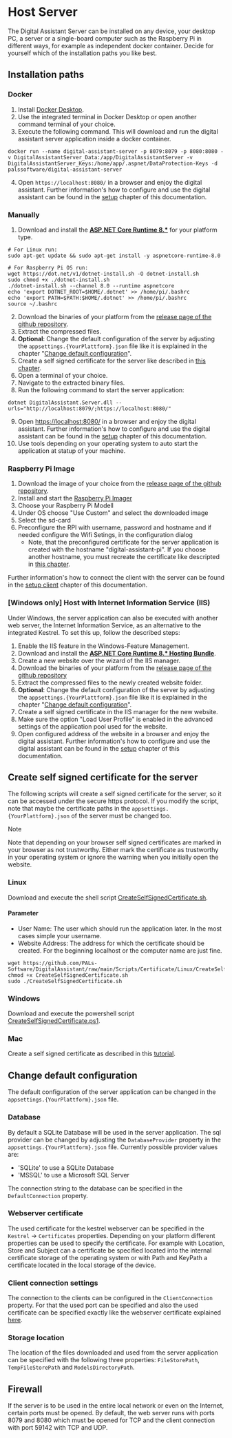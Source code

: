 # Host Server

The Digital Assistant Server can be installed on any device, your desktop PC, a server or a single-board computer such as the Raspberry Pi in different ways, for example as independent docker container. Decide for yourself which of the installation paths you like best.

## Installation paths

### Docker

1. Install [Docker Desktop](https://www.docker.com/products/docker-desktop/).
2. Use the integrated terminal in Docker Desktop or open another command terminal of your choice.
3. Execute the following command. This will download and run the digital assistant server application inside a docker container.

```
docker run --name digital-assistant-server -p 8079:8079 -p 8080:8080 -v DigitalAssistantServer_Data:/app/DigitalAssistantServer -v DigitalAssistantServer_Keys:/home/app/.aspnet/DataProtection-Keys -d palssoftware/digital-assistant-server

```

4. Open `https://localhost:8080/` in a browser and enjoy the digital assistant. Further information's how to configure and use the digital assistant can be found in the [setup](../setup/setup.md) chapter of this documentation.

### Manually

1. Download and install the [**ASP.NET Core Runtime 8.\***](https://dotnet.microsoft.com/en-us/download/dotnet/8.0) for your platform type.
``` shell
# For Linux run:
sudo apt-get update && sudo apt-get install -y aspnetcore-runtime-8.0

# For Raspberry Pi OS run:
wget https://dot.net/v1/dotnet-install.sh -O dotnet-install.sh
sudo chmod +x ./dotnet-install.sh
./dotnet-install.sh --channel 8.0 --runtime aspnetcore
echo 'export DOTNET_ROOT=$HOME/.dotnet' >> /home/pi/.bashrc
echo 'export PATH=$PATH:$HOME/.dotnet' >> /home/pi/.bashrc
source ~/.bashrc
```

2. Download the binaries of your platform from the [release page of the github repository](https://github.com/PALs-Software/DigitalAssistant/releases).
3. Extract the compressed files.
4. **Optional**: Change the default configuration of the server by adjusting the `appsettings.{YourPlattform}.json` file like it is explained in the chapter "[Change default configuration](#change-default-configuration)".
5. Create a self signed certificate for the server like described in [this chapter](#create-self-signed-certificate-for-the-server).
6. Open a terminal of your choice.
7. Navigate to the extracted binary files.
8. Run the following command to start the server application: 
``` shell
dotnet DigitalAssistant.Server.dll --urls="http://localhost:8079/;https://localhost:8080/"
```
9. Open [https://localhost:8080/](https://localhost:8080/) in a browser and enjoy the digital assistant. Further information's how to configure and use the digital assistant can be found in the [setup](../setup/setup.md) chapter of this documentation.
11. Use tools depending on your operating system to auto start the application at statup of your machine.
    
### Raspberry Pi Image
1. Download the image of your choice from the [release page of the github repository](https://github.com/PALs-Software/DigitalAssistant/releases). 
2. Install and start the [Raspberry Pi Imager](https://www.raspberrypi.com/software/)
3. Choose your Raspberry Pi Modell
4. Under OS choose "Use Custom" and select the downloaded image
5. Select the sd-card
6. Preconfigure the RPI with username, password and hostname and if needed configure the Wifi Setings, in the configuration dialog
   - Note, that the preconfigured certificate for the server application is created with the hostname "digital-assistant-pi". If you choose another hostname, you must recreate the certificate like descripted in [this chapter](#create-self-signed-certificate-for-the-server).

Further information's how to connect the client with the server can be found in the [setup client](../setup/clients.md) chapter of this documentation.

### [Windows only] Host with Internet Information Service (IIS)
Under Windows, the server application can also be executed with another web server, the Internet Information Service, as an alternative to the integrated Kestrel. To set this up, follow the described steps:

1. Enable the IIS feature in the Windows-Feature Management.
2. Download and install the [**ASP.NET Core Runtime 8.\* Hosting Bundle**](https://dotnet.microsoft.com/en-us/download/dotnet/8.0).
3. Create a new website over the wizard of the IIS manager.
4. Download the binaries of your platform from the [release page of the github repository](https://github.com/PALs-Software/DigitalAssistant)
5. Extract the compressed files to the newly created website folder.
6. **Optional**: Change the default configuration of the server by adjusting the `appsettings.{YourPlattform}.json` file like it is explained in the chapter "[Change default configuration](#change-default-configuration)".
7. Create a self signed certificate in the IIS manager for the new website.
8. Make sure the option "Load User Profile" is enabled in the advanced settings of the application pool used for the website.
9.  Open configured address of the website in a browser and enjoy the digital assistant. Further information's how to configure and use the digital assistant can be found in the [setup](../setup/setup.md) chapter of this documentation.

## Create self signed certificate for the server

The following scripts will create a self signed certificate for the server, so it can be accessed under the secure https protocol. If you modify the script, note that maybe the certificate paths in the `appsettings.{YourPlattform}.json` of the server must be changed too.

> [!NOTE]
> Note that depending on your browser self signed certificates are marked in your browser as not trustworthy. Either mark the certificate as trustworthy in your operating system or ignore the warning when you initially open the website.

### Linux

Download and execute the shell script [CreateSelfSignedCertificate.sh](https://github.com/PALs-Software/DigitalAssistant/blob/main/Scripts/Certificate/Linux/CreateSelfSignedCertificate.sh).

#### Parameter
 - User Name: The user which should run the application later. In the most cases simple your username.
 - Website Address: The address for which the certificate should be created. For the beginning localhost or the computer name are just fine.
 
``` shell
wget https://github.com/PALs-Software/DigitalAssistant/raw/main/Scripts/Certificate/Linux/CreateSelfSignedCertificate.sh
chmod +x CreateSelfSignedCertificate.sh
sudo ./CreateSelfSignedCertificate.sh
```

### Windows

Download and execute the powershell script [CreateSelfSignedCertificate.ps1](https://github.com/PALs-Software/DigitalAssistant/blob/main/Scripts/Certificate/Windows/CreateSelfSignedCertificate.ps1).

### Mac

Create a self signed certificate as described in this [tutorial](https://support.apple.com/en-US/guide/keychain-access/kyca8916/mac).

## Change default configuration

The default configuration of the server application can be changed in the `appsettings.{YourPlattform}.json` file.

### Database

By default a SQLite Database will be used in the server application. The sql provider can be changed by adjusting the `DatabaseProvider` property in the `appsettings.{YourPlattform}.json` file. Currently possible provider values are:

- 'SQLite' to use a SQLite Database
- 'MSSQL' to use a Microsoft SQL Server

The connection string to the database can be specified in the `DefaultConnection` property.

### Webserver certificate

The used certificate for the kestrel webserver can be specified in the `Kestrel` -> `Certificates` properties. Depending on your platform different properties can be used to specify the certificate. For example with Location, Store and Subject can a certificate be specified located into the internal certificate storage of the operating system or with Path and KeyPath a certificate located in the local storage of the device.

### Client connection settings

The connection to the clients can be configured in the `ClientConnection` property. For that the used port can be specified and also the used certificate can be specified exactly like the webserver certificate explained [here](#webserver-certificate).

### Storage location

The location of the files downloaded and used from the server application can be specified with the following three properties: `FileStorePath`, `TempFileStorePath` and `ModelsDirectoryPath`.

## Firewall

If the server is to be used in the entire local network or even on the Internet, certain ports must be opened. By default, the web server runs with ports 8079 and 8080 which must be opened for TCP and the client connection with port 59142 with TCP and UDP.